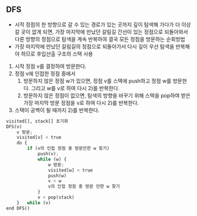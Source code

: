 ## DFS

- 시작 정점의 한 방향으로 갈 수 있는 경로가 있는 곳까지 깊이 탐색해 가다가 더 이상 갈 곳이 없게 되면, 가장 마지막에 만났던 갈림길 간선이 있는 정점으로 되돌아와서 다른 방향의 정점으로 탐색을 계속 반복하여 결국 모든 정점을 방문하는 순회방법
- 가장 마지막에 만났던 갈림길의 정점으로 되돌아가서 다시 깊이 우선 탐색을 반복해야 하므로 후입선출 구조의 스택 사용



1) 시작 정점 v를 결정하여 방문한다.
2) 정점 v에 인접한 정점 중에서
   1) 방문하지 않은 정점 w가 있으면, 정점 v를 스택에 push하고 정점 w를 방문한다. 그리고 w를 v로 하여 다시 2)를 반복한다.
   2) 방문하지 않은 정점이 없으면, 탐색의 방향을 바꾸기 위해 스택을 pop하여 받은 가장 마지막 방문 정점을 v로 하여 다시 2)를 반복한다.
3) 스택이 공백이 될 때까지 2)를 반복한다.

```python
visited[], stack[] 초기화
DFS(v)
	v 방문;
    visited[v] < true
    do {
        if (v의 인접 정점 중 방문안한 w 찾기)
        	push(v);
        	while (w) {
                w 방문;
                visited[w] < true
                push(w)
                v < w
                v의 인접 정점 중 방문 안한 w 찾기
            }
        	v < pop(stack)
    }	while (v)
end DFS()
```


